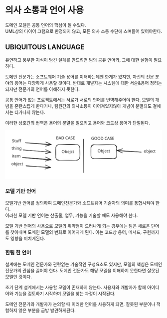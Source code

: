 # 의사 소통과 언어 사용

도메인 모델은 공통 언어의 핵심이 될 수있다.\
UML상의 다이어 그램으로 한정되지 않고, 모든 의사 소통 수단에 스며들어 있어야한다.

## UBIQUITOUS LANGUAGE

유연하고 풍부한 지식이 담긴 설계를 만드려면 팀의 공유 언어와, 그에 대한 실험이 필요하다.

도메인 전문가는 소프트웨어 기술 용어를 이해하는데엔 한계가 있지만, 자신의 전문 분야의 용어는 다양하게 사용할 것이다. 반대로 개발자는 시스템에 대한 서술&용어 정리는 되지만 전문가의 언어를 이해하지 못한다.

공통 언어가 없는 프로젝트에서는 서로가 서로의 언어를 번역해주어야 한다. 모델의 개념을 혼란스럽게 한다거나, 팀원간의 의사소통이 이어져있지않아 개념이 분열되도 겉에서는 티가나지 않는다.

이러한 상호간의 번역은 용어의 분열을 일으키고 용어와 코드상 용어가 단절된다.

<img src="../../../.gitbook/assets/file.excalidraw (1) (1) (1) (1).svg" alt="" class="gitbook-drawing">

### 모델 기반 언어

모델기반 언어를 정의하여 도메인전문가와 소프트웨어 기술자의 의미를 통합시켜야 한다.\
이러한 모델 기반 언어는 산출물, 업무, 기능을 기술할 때도 사용해야 한다.

모델 기반 언어의 사용으로 모델의 취약점이 드러나게 되는 경우에는 팀은 새로운 단어를 찾아내며 도메인 모델의 변화로 이어지게 된다. 이는 코드상 용어, 메서드, 구현까지도 영향을 미치게된다.

### 한팀 한 언어

설계에는 도메인 전문가와 관련없는 기술적인 구성요소도 있지만, 모델의 핵심은 도메인 전문가의 관심을 끌어야 한다. 도메인 전문가도 해당 모델을 이해하지 못한다면 잘못된 모델인 것이다.

초기 단계 설계에서는 사용할 모델이 존재하지 않는다. 사용자와 개발자가 함께 아이디어와 기능을 검토하기 시작하며 모델을 찾는 과정이 시작된다.&#x20;

도메인 전문가와 개발자가 논의할 때 이러한 언어를 사용하게 되면, 잘못된 부분이나 적합하지 않은 부분을 금방 발견하게된다.&#x20;

